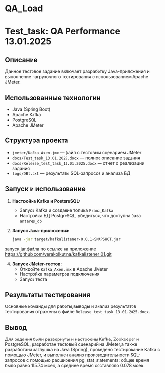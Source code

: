 # QA_Load
# Test_task: QA Performance 13.01.2025

## Описание
Данное тестовое задание включает разработку Java-приложения и выполнение нагрузочного тестирования с использованием Apache JMeter.

## Использованные технологии
- Java (Spring Boot)
- Apache Kafka
- PostgreSQL
- Apache JMeter

## Структура проекта

- `jmeter/Kafka_Axen.jmx` — файл с тестовым сценарием JMeter
- `docs/Test_task_13.01.2025.docx` — полное описание задания
- `docs/Release_test_task_13.01.2025.docx` — отчет о реализации задания
- `logs/DBt.txt` — результаты SQL-запросов и анализа БД
  
## Запуск и использование
1. **Настройка Kafka и PostgreSQL:**
   - Запуск Kafka и создание топика `Franz_Kafka`
   - Настройка БД PostgreSQL, убедиться, что доступна база `antares_db`

2. **Запуск Java-приложения:**
   ```sh
   java -jar target/kafkalistener-0.0.1-SNAPSHOT.jar
   ```
запуск jar.файла по 
ссылке на приложение 
https://github.com/verakolkutina/kafkalistener_01.git

4. **Запуск JMeter-тестов:**
   - Откройте `Kafka_Axen.jmx` в Apache JMeter
   - Настройка параметров подключения
   - Запуск теста 

## Результаты тестирования
Основные команды для работы,выводы и анализ результатов тестирования отражены в файле `Release_test_task_13.01.2025.docx`.

## Вывод

Для задания были развернуты и настроены Kafka, Zookeeper и PostgreSQL, 
разработан тестовый сценарий на JMeter,а также разработана заглушка на Java (Spring), 
проведено тестирование Kafka с помощью JMeter, и выполнен анализ производительности SQL-запросов 
с помощью расширения pg_stat_statements: общее время было равно 115.74 мсек, а среднее время составляло 0.078 мсек.
